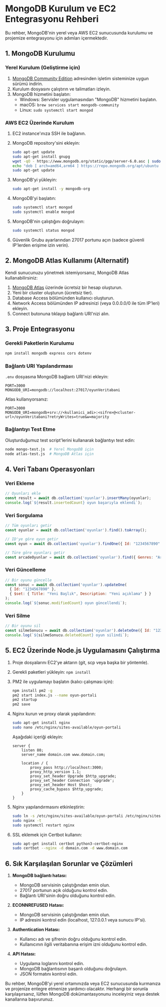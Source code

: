 # MongoDB Kurulum ve EC2 Entegrasyonu Rehberi

Bu rehber, MongoDB'nin yerel veya AWS EC2 sunucusunda kurulumu ve projemize entegrasyonu için adımları içermektedir.

## 1. MongoDB Kurulumu

### Yerel Kurulum (Geliştirme için)

1. [MongoDB Community Edition](https://www.mongodb.com/try/download/community) adresinden işletim sisteminize uygun sürümü indirin.
2. Kurulum dosyasını çalıştırın ve talimatları izleyin.
3. MongoDB hizmetini başlatın:
   - Windows: Servisler uygulamasından "MongoDB" hizmetini başlatın.
   - macOS: `brew services start mongodb-community`
   - Linux: `sudo systemctl start mongod`

### AWS EC2 Üzerinde Kurulum

1. EC2 instance'ınıza SSH ile bağlanın.
2. MongoDB repository'sini ekleyin:
   ```bash
   sudo apt-get update
   sudo apt-get install gnupg
   wget -qO - https://www.mongodb.org/static/pgp/server-6.0.asc | sudo apt-key add -
   echo "deb [ arch=amd64,arm64 ] https://repo.mongodb.org/apt/ubuntu focal/mongodb-org/6.0 multiverse" | sudo tee /etc/apt/sources.list.d/mongodb-org-6.0.list
   sudo apt-get update
   ```

3. MongoDB'yi yükleyin:
   ```bash
   sudo apt-get install -y mongodb-org
   ```

4. MongoDB'yi başlatın:
   ```bash
   sudo systemctl start mongod
   sudo systemctl enable mongod
   ```

5. MongoDB'nin çalıştığını doğrulayın:
   ```bash
   sudo systemctl status mongod
   ```

6. Güvenlik Grubu ayarlarından 27017 portunu açın (sadece güvenli IP'lerden erişime izin verin).

## 2. MongoDB Atlas Kullanımı (Alternatif)

Kendi sunucunuzu yönetmek istemiyorsanız, MongoDB Atlas kullanabilirsiniz:

1. [MongoDB Atlas](https://www.mongodb.com/cloud/atlas/register) üzerinde ücretsiz bir hesap oluşturun.
2. Yeni bir cluster oluşturun (ücretsiz tier).
3. Database Access bölümünden kullanıcı oluşturun.
4. Network Access bölümünden IP adresinizi (veya 0.0.0.0/0 ile tüm IP'leri) ekleyin.
5. Connect butonuna tıklayıp bağlantı URI'nizi alın.

## 3. Proje Entegrasyonu

### Gerekli Paketlerin Kurulumu

```bash
npm install mongodb express cors dotenv
```

### Bağlantı URI Yapılandırması

`.env` dosyasına MongoDB bağlantı URI'nizi ekleyin:

```
PORT=3000
MONGODB_URI=mongodb://localhost:27017/oyunVeritabani
```

Atlas kullanıyorsanız:

```
PORT=3000
MONGODB_URI=mongodb+srv://<kullanici_adi>:<sifre>@<cluster-url>/oyunVeritabani?retryWrites=true&w=majority
```

### Bağlantıyı Test Etme

Oluşturduğumuz test script'lerini kullanarak bağlantıyı test edin:

```bash
node mongo-test.js  # Yerel MongoDB için
node atlas-test.js  # MongoDB Atlas için
```

## 4. Veri Tabanı Operasyonları

### Veri Ekleme

```javascript
// Oyunları ekle
const result = await db.collection('oyunlar').insertMany(oyunlar);
console.log(`${result.insertedCount} oyun başarıyla eklendi`);
```

### Veri Sorgulama

```javascript
// Tüm oyunları getir
const oyunlar = await db.collection('oyunlar').find().toArray();

// ID'ye göre oyun getir
const oyun = await db.collection('oyunlar').findOne({ Id: "1234567890" });

// Türe göre oyunları getir
const arcadeOyunlar = await db.collection('oyunlar').find({ Genres: "Arcade" }).toArray();
```

### Veri Güncelleme

```javascript
// Bir oyunu güncelle
const sonuc = await db.collection('oyunlar').updateOne(
  { Id: "1234567890" },
  { $set: { Title: "Yeni Başlık", Description: "Yeni açıklama" } }
);
console.log(`${sonuc.modifiedCount} oyun güncellendi`);
```

### Veri Silme

```javascript
// Bir oyunu sil
const silmeSonucu = await db.collection('oyunlar').deleteOne({ Id: "1234567890" });
console.log(`${silmeSonucu.deletedCount} oyun silindi`);
```

## 5. EC2 Üzerinde Node.js Uygulamasını Çalıştırma

1. Proje dosyalarını EC2'ye aktarın (git, scp veya başka bir yöntemle).
2. Gerekli paketleri yükleyin: `npm install`
3. PM2 ile uygulamayı başlatın (kalıcı çalışması için):
   ```bash
   npm install pm2 -g
   pm2 start index.js --name oyun-portali
   pm2 startup
   pm2 save
   ```

4. Nginx kurun ve proxy olarak yapılandırın:
   ```bash
   sudo apt-get install nginx
   sudo nano /etc/nginx/sites-available/oyun-portali
   ```

   Aşağıdaki içeriği ekleyin:
   ```
   server {
       listen 80;
       server_name domain.com www.domain.com;

       location / {
           proxy_pass http://localhost:3000;
           proxy_http_version 1.1;
           proxy_set_header Upgrade $http_upgrade;
           proxy_set_header Connection 'upgrade';
           proxy_set_header Host $host;
           proxy_cache_bypass $http_upgrade;
       }
   }
   ```

5. Nginx yapılandırmasını etkinleştirin:
   ```bash
   sudo ln -s /etc/nginx/sites-available/oyun-portali /etc/nginx/sites-enabled/
   sudo nginx -t
   sudo systemctl restart nginx
   ```

6. SSL eklemek için Certbot kullanın:
   ```bash
   sudo apt-get install certbot python3-certbot-nginx
   sudo certbot --nginx -d domain.com -d www.domain.com
   ```

## 6. Sık Karşılaşılan Sorunlar ve Çözümleri

1. **MongoDB bağlantı hatası:** 
   - MongoDB servisinin çalıştığından emin olun.
   - 27017 portunun açık olduğunu kontrol edin.
   - Bağlantı URI'sinin doğru olduğunu kontrol edin.

2. **ECONNREFUSED Hatası:**
   - MongoDB servisinin çalıştığından emin olun.
   - IP adresini kontrol edin (localhost, 127.0.0.1 veya sunucu IP'si).

3. **Authentication Hatası:**
   - Kullanıcı adı ve şifrenin doğru olduğunu kontrol edin.
   - Kullanıcının ilgili veritabanına erişim izni olduğunu kontrol edin.

4. **API Hatası:**
   - Uygulama loglarını kontrol edin.
   - MongoDB bağlantısının başarılı olduğunu doğrulayın.
   - JSON formatını kontrol edin.

Bu rehber, MongoDB'yi yerel ortamınızda veya EC2 sunucusunda kurmanıza ve projenize entegre etmenize yardımcı olacaktır. Herhangi bir sorunla karşılaşırsanız, lütfen MongoDB dokümantasyonunu inceleyiniz veya destek kanallarına başvurunuz. 
